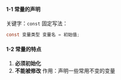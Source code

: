 #### 1-1 常量的声明
关键字：`const`
固定写法：

```c#
const 变量类型 变量名 = 初始值;
```

#### 1-2 常量的特点
1. **必须初始化**
2. **不能被修改**
	作用：声明一些常用不变的变量